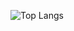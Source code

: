 ![Top Langs](https://github-readme-stats.vercel.app/api/top-langs/?username=saipi-1129&layout=compact&theme=onedark)
